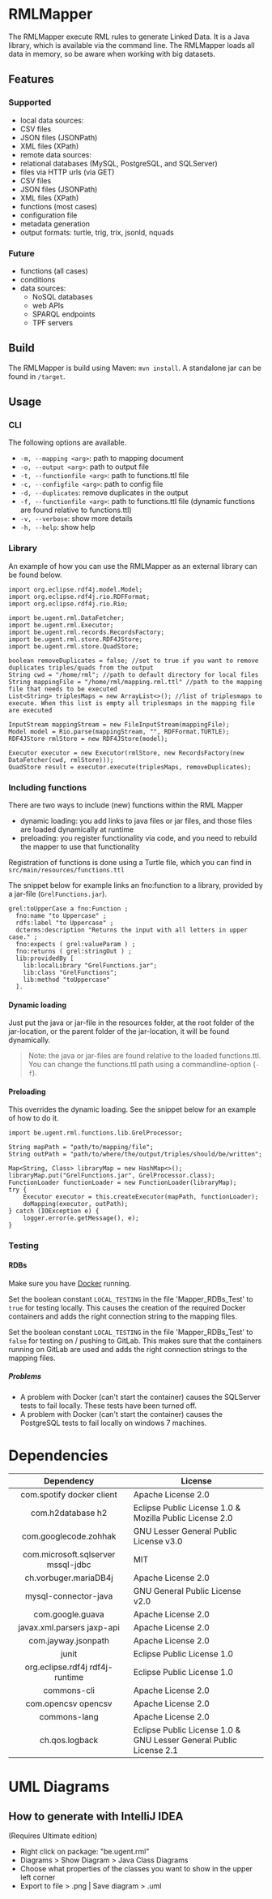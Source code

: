 # RMLMapper

The RMLMapper execute RML rules to generate Linked Data.
It is a Java library, which is available via the command line. 
The RMLMapper loads all data in memory, so be aware when working with big datasets.

## Features

### Supported
- local data sources:
 - CSV files
 - JSON files (JSONPath)
 - XML files (XPath)
- remote data sources:
 - relational databases (MySQL, PostgreSQL, and SQLServer)
 - files via HTTP urls (via GET)
  - CSV files
  - JSON files (JSONPath)
  - XML files (XPath)
- functions (most cases)
- configuration file
- metadata generation
- output formats: turtle, trig, trix, jsonld, nquads

### Future
- functions (all cases)
- conditions
- data sources:
   - NoSQL databases
   - web APIs
   - SPARQL endpoints
   - TPF servers

## Build
The RMLMapper is build using Maven: `mvn install`.
A standalone jar can be found in `/target`.

## Usage

### CLI
The following options are available.

- `-m, --mapping <arg>`: path to mapping document
- `-o, --output <arg>`: path to output file
- `-t, --functionfile <arg>`: path to functions.ttl file
- `-c, --configfile <arg>`: path to config file
- `-d, --duplicates`: remove duplicates in the output
- `-f, --functionfile <arg>`: path to functions.ttl file (dynamic functions are found relative to functions.ttl)
- `-v, --verbose`: show more details
- `-h, --help`: show help

### Library

An example of how you can use the RMLMapper as an external library can be found below.

```
import org.eclipse.rdf4j.model.Model;
import org.eclipse.rdf4j.rio.RDFFormat;
import org.eclipse.rdf4j.rio.Rio;

import be.ugent.rml.DataFetcher;
import be.ugent.rml.Executor;
import be.ugent.rml.records.RecordsFactory;
import be.ugent.rml.store.RDF4JStore;
import be.ugent.rml.store.QuadStore;

boolean removeDuplicates = false; //set to true if you want to remove duplicates triples/quads from the output
String cwd = "/home/rml"; //path to default directory for local files
String mappingFile = "/home/rml/mapping.rml.ttl" //path to the mapping file that needs to be executed
List<String> triplesMaps = new ArrayList<>(); //list of triplesmaps to execute. When this list is empty all triplesmaps in the mapping file are executed

InputStream mappingStream = new FileInputStream(mappingFile);
Model model = Rio.parse(mappingStream, "", RDFFormat.TURTLE);
RDF4JStore rmlStore = new RDF4JStore(model);

Executor executor = new Executor(rmlStore, new RecordsFactory(new DataFetcher(cwd, rmlStore)));
QuadStore result = executor.execute(triplesMaps, removeDuplicates);
```

### Including functions

There are two ways to include (new) functions within the RML Mapper
  * dynamic loading: you add links to java files or jar files, and those files are loaded dynamically at runtime
  * preloading: you register functionality via code, and you need to rebuild the mapper to use that functionality
  
Registration of functions is done using a Turtle file, which you can find in `src/main/resources/functions.ttl`

The snippet below for example links an fno:function to a library, provided by a jar-file (`GrelFunctions.jar`).

```
grel:toUpperCase a fno:Function ;
  fno:name "to Uppercase" ;
  rdfs:label "to Uppercase" ;
  dcterms:description "Returns the input with all letters in upper case." ;
  fno:expects ( grel:valueParam ) ;
  fno:returns ( grel:stringOut ) ;
  lib:providedBy [
    lib:localLibrary "GrelFunctions.jar";
    lib:class "GrelFunctions";
    lib:method "toUppercase"
  ].
```

#### Dynamic loading

Just put the java or jar-file in the resources folder,
at the root folder of the jar-location,
or the parent folder of the jar-location,
it will be found dynamically.

> Note: the java or jar-files are found relative to the loaded functions.ttl.
You can change the functions.ttl path using a commandline-option (`-f`).

#### Preloading

This overrides the dynamic loading.
See the snippet below for an example of how to do it.

```
import be.ugent.rml.functions.lib.GrelProcessor;

String mapPath = "path/to/mapping/file";
String outPath = "path/to/where/the/output/triples/should/be/written";

Map<String, Class> libraryMap = new HashMap<>();
libraryMap.put("GrelFunctions.jar", GrelProcessor.class);
FunctionLoader functionLoader = new FunctionLoader(libraryMap);
try {
    Executor executor = this.createExecutor(mapPath, functionLoader);
    doMapping(executor, outPath);
} catch (IOException e) {
    logger.error(e.getMessage(), e);
}
```

### Testing
#### RDBs
Make sure you have [Docker](https://www.docker.com) running.

Set the boolean constant ```LOCAL_TESTING``` in the file 'Mapper_RDBs_Test' to ```true``` for testing locally. 
This causes the creation of the required Docker containers and adds the right connection string to the mapping files.

Set the boolean constant ```LOCAL_TESTING``` in the file 'Mapper_RDBs_Test' to ```false``` for testing on / pushing to GitLab. 
This makes sure that the containers running on GitLab are used and adds the right connection strings to the mapping files.

##### Problems
* A problem with Docker (can't start the container) causes the SQLServer tests to fail locally. These tests have been turned off.
* A problem with Docker (can't start the container) causes the PostgreSQL tests to fail locally on windows 7 machines.

# Dependencies

|             Dependency             | License                                                            |
|:----------------------------------:|--------------------------------------------------------------------|
| com.spotify docker client          | Apache License 2.0                                                 |
| com.h2database h2                  | Eclipse Public License 1.0 & Mozilla Public License 2.0            |
| com.googlecode.zohhak              | GNU Lesser General Public License v3.0                             |
| com.microsoft.sqlserver mssql-jdbc | MIT                                                                |
| ch.vorbuger.mariaDB4j              | Apache License 2.0                                                 |
| mysql-connector-java               | GNU General Public License v2.0                                    |
| com.google.guava                   | Apache License 2.0                                                 |
| javax.xml.parsers jaxp-api         | Apache License 2.0                                                 |
| com.jayway.jsonpath                | Apache License 2.0                                                 |
| junit                              | Eclipse Public License 1.0                                         |
| org.eclipse.rdf4j rdf4j-runtime    | Eclipse Public License 1.0                                         |
| commons-cli                        | Apache License 2.0                                                 |
| com.opencsv opencsv                | Apache License 2.0                                                 |
| commons-lang                       | Apache License 2.0                                                 |
| ch.qos.logback                     | Eclipse Public License 1.0 & GNU Lesser General Public License 2.1 |

# UML Diagrams
## How to generate with IntelliJ IDEA
(Requires Ultimate edition)

* Right click on package: "be.ugent.rml"
* Diagrams > Show Diagram > Java Class Diagrams
* Choose what properties of the classes you want to show in the upper left corner
* Export to file > .png  | Save diagram > .uml